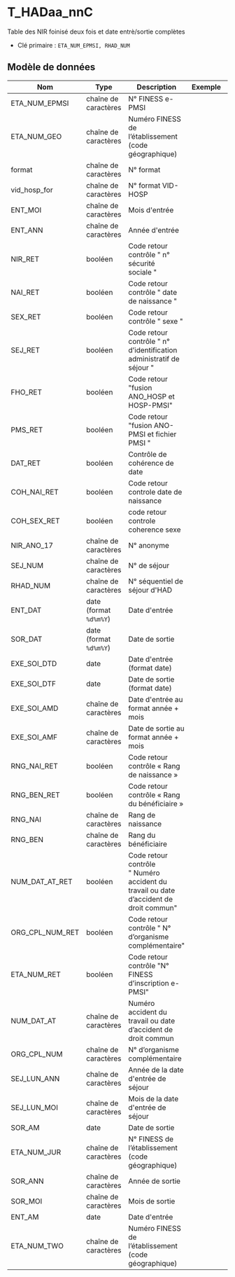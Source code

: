 # T_HADaa_nnC

Table des NIR foinisé deux fois et date entrè/sortie complètes

- Clé primaire : `ETA_NUM_EPMSI, RHAD_NUM`

## Modèle de données

|Nom|Type|Description|Exemple|Propriétés|
|-|-|-|-|-|
|ETA_NUM_EPMSI|chaîne de caractères|N° FINESS e-PMSI|||
|ETA_NUM_GEO|chaîne de caractères|Numéro FINESS de l’établissement (code géographique)|||
|format|chaîne de caractères|N° format|||
|vid_hosp_for|chaîne de caractères|N° format VID-HOSP|||
|ENT_MOI|chaîne de caractères|Mois d'entrée|||
|ENT_ANN|chaîne de caractères|Année d'entrée|||
|NIR_RET|booléen|Code retour contrôle " n° sécurité sociale "|||
|NAI_RET|booléen|Code retour contrôle " date de naissance "|||
|SEX_RET|booléen|Code retour contrôle " sexe "|||
|SEJ_RET|booléen|Code retour contrôle " n° d’identification administratif de séjour "|||
|FHO_RET|booléen|Code retour "fusion ANO_HOSP et HOSP-PMSI"|||
|PMS_RET|booléen|Code retour "fusion ANO-PMSI et fichier PMSI "|||
|DAT_RET|booléen|Contrôle de cohérence de date|||
|COH_NAI_RET|booléen|Code retour controle date de naissance|||
|COH_SEX_RET|booléen|code retour controle coherence sexe|||
|NIR_ANO_17|chaîne de caractères|N° anonyme|||
|SEJ_NUM|chaîne de caractères|N° de séjour|||
|RHAD_NUM|chaîne de caractères|N° séquentiel de séjour d'HAD|||
|ENT_DAT|date (format `%d%m%Y`)|Date d'entrée|||
|SOR_DAT|date (format `%d%m%Y`)|Date de sortie|||
|EXE_SOI_DTD|date|Date d'entrée (format date)|||
|EXE_SOI_DTF|date|Date de sortie (format date)|||
|EXE_SOI_AMD|chaîne de caractères|Date d'entrée au format année + mois|||
|EXE_SOI_AMF|chaîne de caractères|Date de sortie au format année + mois|||
|RNG_NAI_RET|booléen|Code retour contrôle « Rang de naissance »|||
|RNG_BEN_RET|booléen|Code retour contrôle « Rang du bénéficiaire »|||
|RNG_NAI|chaîne de caractères|Rang de naissance|||
|RNG_BEN|chaîne de caractères|Rang du bénéficiaire|||
|NUM_DAT_AT_RET|booléen|Code retour contrôle " Numéro accident du travail ou date d’accident de droit commun"|||
|ORG_CPL_NUM_RET|booléen|Code retour contrôle " N° d’organisme complémentaire"|||
|ETA_NUM_RET|booléen|Code retour contrôle "N° FINESS d’inscription e-PMSI"|||
|NUM_DAT_AT|chaîne de caractères|Numéro accident du travail ou date d’accident de droit commun|||
|ORG_CPL_NUM|chaîne de caractères|N° d’organisme complémentaire|||
|SEJ_LUN_ANN|chaîne de caractères|Année de la date d'entrée de séjour|||
|SEJ_LUN_MOI|chaîne de caractères|Mois de la date d'entrée de séjour|||
|SOR_AM|date|Date de sortie|||
|ETA_NUM_JUR|chaîne de caractères|N° FINESS de l’établissement (code géographique)|||
|SOR_ANN|chaîne de caractères|Année de sortie|||
|SOR_MOI|chaîne de caractères|Mois de sortie|||
|ENT_AM|date|Date d'entrée|||
|ETA_NUM_TWO|chaîne de caractères|Numéro FINESS de l’établissement (code géographique)|||

